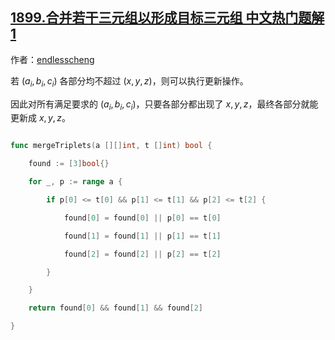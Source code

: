 ## [1899.合并若干三元组以形成目标三元组 中文热门题解1](https://leetcode.cn/problems/merge-triplets-to-form-target-triplet/solutions/100000/pan-duan-man-zu-yao-qiu-de-san-yuan-zu-g-dnom)

作者：[endlesscheng](https://leetcode.cn/u/endlesscheng)

若 $(a_i,b_i,c_i)$ 各部分均不超过 $(x,y,z)$，则可以执行更新操作。

因此对所有满足要求的 $(a_i,b_i,c_i)$，只要各部分都出现了 $x,y,z$，最终各部分就能更新成 $x,y,z$。

```go
func mergeTriplets(a [][]int, t []int) bool {
	found := [3]bool{}
	for _, p := range a {
		if p[0] <= t[0] && p[1] <= t[1] && p[2] <= t[2] {
			found[0] = found[0] || p[0] == t[0]
			found[1] = found[1] || p[1] == t[1]
			found[2] = found[2] || p[2] == t[2]
		}
	}
	return found[0] && found[1] && found[2]
}
```